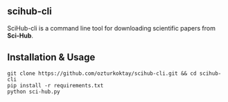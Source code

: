 ## scihub-cli

SciHub-cli is a command line tool for downloading scientific papers from **Sci-Hub**.

## Installation & Usage

```
git clone https://github.com/ozturkoktay/scihub-cli.git && cd scihub-cli
pip install -r requirements.txt
python sci-hub.py
```
